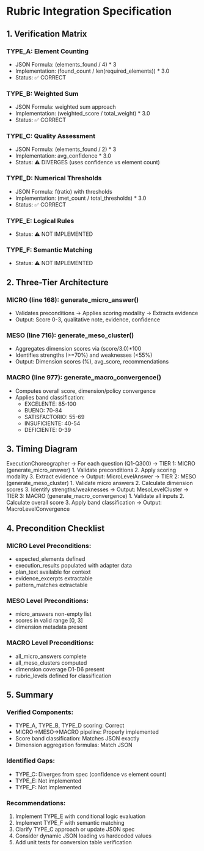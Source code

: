 # Rubric Integration Specification

## 1. Verification Matrix

### TYPE_A: Element Counting
- JSON Formula: (elements_found / 4) * 3
- Implementation: (found_count / len(required_elements)) * 3.0
- Status: ✅ CORRECT

### TYPE_B: Weighted Sum
- JSON Formula: weighted sum approach
- Implementation: (weighted_score / total_weight) * 3.0
- Status: ✅ CORRECT

### TYPE_C: Quality Assessment
- JSON Formula: (elements_found / 2) * 3
- Implementation: avg_confidence * 3.0
- Status: ⚠️ DIVERGES (uses confidence vs element count)

### TYPE_D: Numerical Thresholds
- JSON Formula: f(ratio) with thresholds
- Implementation: (met_count / total_thresholds) * 3.0
- Status: ✅ CORRECT

### TYPE_E: Logical Rules
- Status: ⚠️ NOT IMPLEMENTED

### TYPE_F: Semantic Matching
- Status: ⚠️ NOT IMPLEMENTED

## 2. Three-Tier Architecture

### MICRO (line 168): generate_micro_answer()
- Validates preconditions → Applies scoring modality → Extracts evidence
- Output: Score 0-3, qualitative note, evidence, confidence

### MESO (line 716): generate_meso_cluster()
- Aggregates dimension scores via (score/3.0)*100
- Identifies strengths (>=70%) and weaknesses (<55%)
- Output: Dimension scores (%), avg_score, recommendations

### MACRO (line 977): generate_macro_convergence()
- Computes overall score, dimension/policy convergence
- Applies band classification:
  - EXCELENTE: 85-100
  - BUENO: 70-84
  - SATISFACTORIO: 55-69
  - INSUFICIENTE: 40-54
  - DEFICIENTE: 0-39

## 3. Timing Diagram

ExecutionChoreographer
  -> For each question (Q1-Q300)
     -> TIER 1: MICRO (generate_micro_answer)
        1. Validate preconditions
        2. Apply scoring modality
        3. Extract evidence
        -> Output: MicroLevelAnswer
     -> TIER 2: MESO (generate_meso_cluster)
        1. Validate micro answers
        2. Calculate dimension scores
        3. Identify strengths/weaknesses
        -> Output: MesoLevelCluster
     -> TIER 3: MACRO (generate_macro_convergence)
        1. Validate all inputs
        2. Calculate overall score
        3. Apply band classification
        -> Output: MacroLevelConvergence

## 4. Precondition Checklist

### MICRO Level Preconditions:
- expected_elements defined
- execution_results populated with adapter data
- plan_text available for context
- evidence_excerpts extractable
- pattern_matches extractable

### MESO Level Preconditions:
- micro_answers non-empty list
- scores in valid range [0, 3]
- dimension metadata present

### MACRO Level Preconditions:
- all_micro_answers complete
- all_meso_clusters computed
- dimension coverage D1-D6 present
- rubric_levels defined for classification

## 5. Summary

### Verified Components:
- TYPE_A, TYPE_B, TYPE_D scoring: Correct
- MICRO->MESO->MACRO pipeline: Properly implemented
- Score band classification: Matches JSON exactly
- Dimension aggregation formulas: Match JSON

### Identified Gaps:
- TYPE_C: Diverges from spec (confidence vs element count)
- TYPE_E: Not implemented
- TYPE_F: Not implemented

### Recommendations:
1. Implement TYPE_E with conditional logic evaluation
2. Implement TYPE_F with semantic matching
3. Clarify TYPE_C approach or update JSON spec
4. Consider dynamic JSON loading vs hardcoded values
5. Add unit tests for conversion table verification
